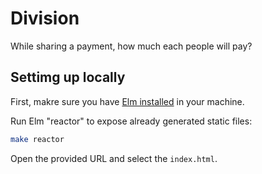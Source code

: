 # Division

While sharing a payment, how much each people will pay?

## Settimg up locally

First, makre sure you have [Elm installed](https://guide.elm-lang.org/install/elm.html)
in your machine.

Run Elm "reactor" to expose already generated static files:

```sh
make reactor
```

Open the provided URL and select the `index.html`.
